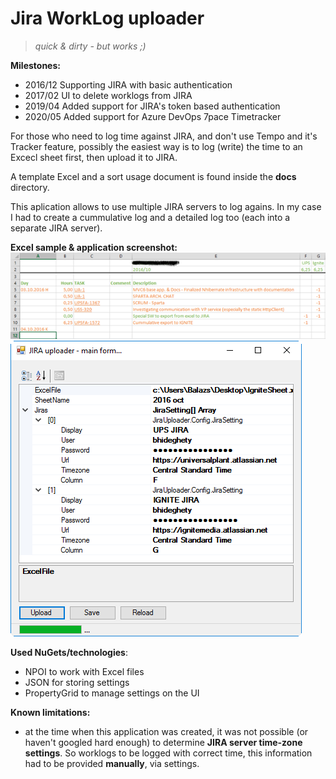 # Jira WorkLog uploader
> *quick & dirty - but works ;)*

**Milestones:**
- 2016/12 Supporting JIRA with basic authentication
- 2017/02 UI to delete worklogs from JIRA
- 2019/04 Added support for JIRA's token based authentication
- 2020/05 Added support for Azure DevOps 7pace Timetracker

For those who need to log time against JIRA, and don't use Tempo and it's Tracker feature, possibly the easiest way is to log (write) the time to an Excecl sheet first, then upload it to JIRA.

A template Excel and a sort usage document is found inside the **docs** directory.

This aplication allows to use multiple JIRA servers to log agains. In my case I had to create a cummulative log and a detailed log too (each into a separate JIRA server).

**Excel sample & application screenshot:**
![excel](/docs/excel.png "excel")
![app](/docs/application.png "app")

**Used NuGets/technologies**:
- NPOI to work with Excel files
- JSON for storing settings
- PropertyGrid to manage settings on the UI

**Known limitations:**
- at the time when this application was created, it was not possible (or haven't googled hard enough) to determine **JIRA server time-zone settings**. So worklogs to be logged with correct time, this information had to be provided **manually**, via settings.
